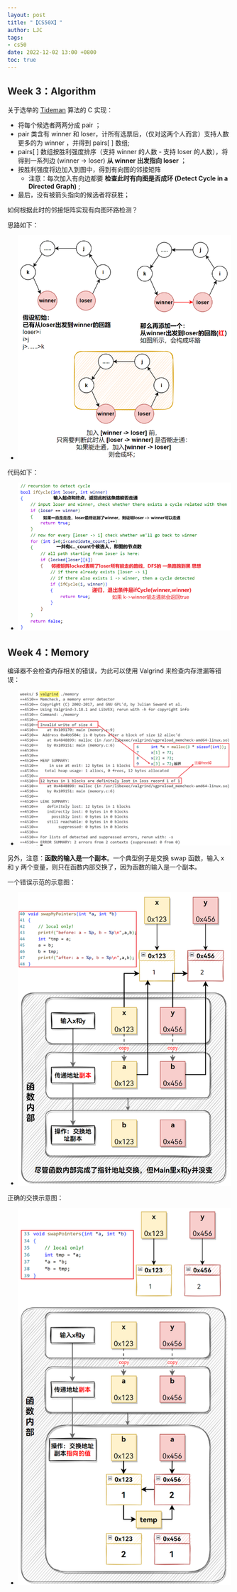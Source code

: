 ```yaml
---
layout: post
title: "【CS50X】"
author: LJC
tags:
- cs50
date: 2022-12-02 13:00 +0800
toc: true
---
```


## Week 3：Algorithm

关于选举的 [Tideman](https://cs50.harvard.edu/x/2022/psets/3/tideman/) 算法的 C 实现：
- 将每个候选者两两分成 pair ；
- pair 类含有 winner 和 loser，计所有选票后，（仅对这两个人而言）支持人数更多的为 winner ，并得到 pairs[ ] 数组;
-  pairs[ ] 数组按胜利强度排序（支持 winner 的人数 - 支持 loser 的人数），将得到一系列边 (winner -> loser) **从 winner 出发指向 loser** ；
- 按胜利强度将边加入到图中，得到有向图的邻接矩阵
    - 注意：每次加入有向边都要 **检查此时有向图是否成环 (Detect Cycle in a Directed Graph)** ;
- 最后，没有被箭头指向的候选者将获胜；

如何根据此时的邻接矩阵实现有向图环路检测？

思路如下：

- ![cs50-1.png](/images/cs50-1.png "有向图环路检测")

代码如下：

- ![cs50-2.png](/images/cs50-2.png "有向图环路检测-代码")

## Week 4：Memory

编译器不会检查内存相关的错误，为此可以使用 Valgrind 来检查内存泄漏等错误：
- ![cs50-3.png](/images/cs50-3.png "Valgrind检测")

另外，注意：**函数的输入是一个副本**。一个典型例子是交换 swap 函数，输入 x 和 y 两个变量，则只在函数内部交换了，因为函数的输入是一个副本。

一个错误示范的示意图：
- ![cs50-4.png](/images/cs50-4.png "错误示范")

正确的交换示意图：
- ![cs50-5.png](/images/cs50-5.png "对地址操作的正确示范")